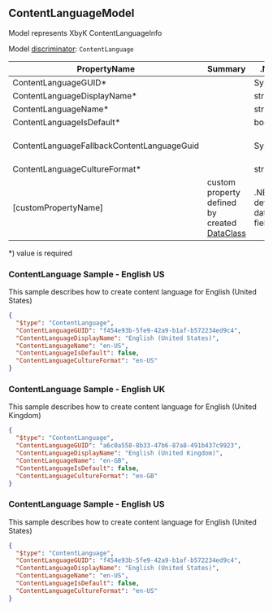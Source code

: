 <!-- generated file with tool "Kentico.Xperience.UMT.DocUtils" - edited through template "UmtModel.cshtml" -->
## ContentLanguageModel
Model represents XbyK ContentLanguageInfo

Model [discriminator](../UmtModel.md#discriminator): `ContentLanguage`

|PropertyName|Summary|.NET Type|Notes|
|---|---|---|---|
|ContentLanguageGUID\*||System.Guid?|[UniqueId](../UmtModel.md#UniqueId)|
|ContentLanguageDisplayName\*||string?||
|ContentLanguageName\*||string?||
|ContentLanguageIsDefault\*||bool?||
|ContentLanguageFallbackContentLanguageGuid||System.Guid?|Reference to [ContentLanguageInfo](../References.md#ContentLanguageInfo) on property ContentLanguageFallbackContentLanguageID|
|ContentLanguageCultureFormat\*||string?||
|[customPropertyName]|custom property defined by created [DataClass](./DataClassModel.md)|.NET type defined by data class field||

<p>*) value is required</p>


### ContentLanguage Sample - English US
This sample describes how to create content language for English (United States)
```json
{
  "$type": "ContentLanguage",
  "ContentLanguageGUID": "f454e93b-5fe9-42a9-b1af-b572234ed9c4",
  "ContentLanguageDisplayName": "English (United States)",
  "ContentLanguageName": "en-US",
  "ContentLanguageIsDefault": false,
  "ContentLanguageCultureFormat": "en-US"
}
```

### ContentLanguage Sample - English UK
This sample describes how to create content language for English (United Kingdom)
```json
{
  "$type": "ContentLanguage",
  "ContentLanguageGUID": "a6c0a558-8b33-47b6-87a8-491b437c9923",
  "ContentLanguageDisplayName": "English (United Kingdom)",
  "ContentLanguageName": "en-GB",
  "ContentLanguageIsDefault": false,
  "ContentLanguageCultureFormat": "en-GB"
}
```

### ContentLanguage Sample - English US
This sample describes how to create content language for English (United States)
```json
{
  "$type": "ContentLanguage",
  "ContentLanguageGUID": "f454e93b-5fe9-42a9-b1af-b572234ed9c4",
  "ContentLanguageDisplayName": "English (United States)",
  "ContentLanguageName": "en-US",
  "ContentLanguageIsDefault": false,
  "ContentLanguageCultureFormat": "en-US"
}
```
